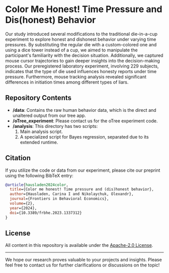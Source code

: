 # Color Me Honest! Time Pressure and Dis(honest) Behavior

Our study introduced several modifications to the traditional die-in-a-cup experiment to explore honest and dishonest behavior under varying time pressures. By substituting the regular die with a custom-colored one and using a dice tower instead of a cup, we aimed to manipulate the participant's familiarity with the decision situation. Additionally, we captured mouse cursor trajectories to gain deeper insights into the decision-making process. Our preregistered laboratory experiment, involving 229 subjects, indicates that the type of die used influences honesty reports under time pressure. Furthermore, mouse tracking analysis revealed significant differences in initiation times among different types of liars.

## Repository Contents

- **/data**: Contains the raw human behavior data, which is the direct and unaltered output from our tree app.
- **/oTree_experiment**: Please contact us for the oTree experiment code.
- **/analysis**: This directory has two scripts:
  1. Main analysis script.
  2. A specialized script for Bayes regression, separated due to its extended runtime.

## Citation

If you utilize the code or data from our experiment, please cite our preprint using the following BibTeX entry:

```bibtex
@article{hausladen2024color,
  title={Color me honest! Time pressure and (dis)honest behavior},
  author={Hausladen, Carina I and Nikolaychuk, Olexandr},
  journal={Frontiers in Behavioral Economics},
  volume={2},
  year={2024},
  doi={10.3389/frbhe.2023.1337312}
}

```


## License

All content in this repository is available under the [Apache-2.0 License]([https://opensource.org/licenses/MIT](https://opensource.org/license/apache-2-0/)).

---

We hope our research proves valuable to your projects and insights. Please feel free to contact us for further clarifications or discussions on the topic!

